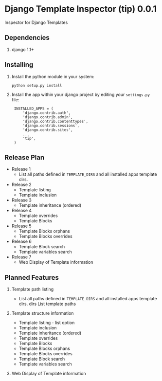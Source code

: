 # Django Template Inspector (tip) 0.0.1

Inspector for Django Templates

## Dependencies

1. django 1.1+

## Installing

1. Install the python module in your system:

    `python setup.py install`

2. Install the app within your django project by editing your `settings.py` file:

        INSTALLED_APPS = (
            'django.contrib.auth',
            'django.contrib.admin',
            'django.contrib.contenttypes',
            'django.contrib.sessions',
            'django.contrib.sites',
            ...
            'tip',
        )

## Release Plan

* Release 1
    * List all paths defined in `TEMPLATE_DIRS` and all installed apps template dirs.
* Release 2
    * Template listing
    * Template inclusion
* Release 3
    * Template inheritance (ordered)
* Release 4
    * Template overrides
    * Template Blocks
* Release 5
    * Template Blocks orphans
    * Template Blocks overrides
* Release 6
    * Template Block search
    * Template variables search
* Release 7
    * Web Display of Template information

## Planned Features

1. Template path listing
    * List all paths defined in `TEMPLATE_DIRS` and all installed apps template dirs.
    dirs    List template paths

2. Template structure information
    * Template listing - list option
    * Template inclusion
    * Template inheritance (ordered)
    * Template overrides
    * Template Blocks
    * Template Blocks orphans
    * Template Blocks overrides
    * Template Block search
    * Template variables search
3. Web Display of Template information

